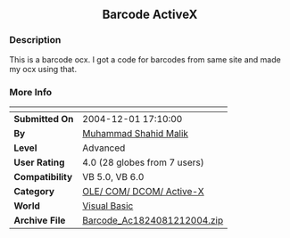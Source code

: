 ﻿<div align="center">

## Barcode ActiveX


</div>

### Description

This is a barcode ocx. I got a code for barcodes from same site and made my ocx using that.
 
### More Info
 


<span>             |<span>
---                |---
**Submitted On**   |2004-12-01 17:10:00
**By**             |[Muhammad Shahid Malik](https://github.com/Planet-Source-Code/PSCIndex/blob/master/ByAuthor/muhammad-shahid-malik.md)
**Level**          |Advanced
**User Rating**    |4.0 (28 globes from 7 users)
**Compatibility**  |VB 5\.0, VB 6\.0
**Category**       |[OLE/ COM/ DCOM/ Active\-X](https://github.com/Planet-Source-Code/PSCIndex/blob/master/ByCategory/ole-com-dcom-active-x__1-29.md)
**World**          |[Visual Basic](https://github.com/Planet-Source-Code/PSCIndex/blob/master/ByWorld/visual-basic.md)
**Archive File**   |[Barcode\_Ac1824081212004\.zip](https://github.com/Planet-Source-Code/muhammad-shahid-malik-barcode-activex__1-57487/archive/master.zip)








